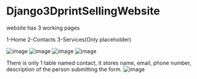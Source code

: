 # Django3DprintSellingWebsite

website has 3 working pages

1-Home
2-Contacts
3-Services(Only placeholder)

![image](https://github.com/PiyushBora0-0/Django3DprintSellingWebsite/assets/94230195/25956b1a-49fd-4601-ac60-a9c1f34bd7ff)
![image](https://github.com/PiyushBora0-0/Django3DprintSellingWebsite/assets/94230195/ada1ba13-63bb-4579-bc8d-8a7d45efb266)
![image](https://github.com/PiyushBora0-0/Django3DprintSellingWebsite/assets/94230195/9f85855c-b8e6-408a-9ca4-701d4d6c4d4b)
![image](https://github.com/PiyushBora0-0/Django3DprintSellingWebsite/assets/94230195/f51d414a-42e7-40a5-88e3-867aafa6cdc0)


There is only 1 table named contact, it stores name, email, phone number, description of the person submitting the form.
![image](https://github.com/PiyushBora0-0/Django3DprintSellingWebsite/assets/94230195/a1c10568-c240-4d94-90d6-f90924f10aeb)
